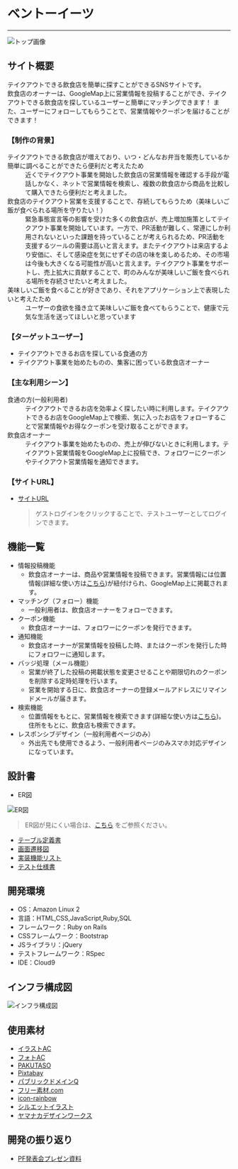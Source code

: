 # ベントーイーツ
---
![トップ画像](https://user-images.githubusercontent.com/102851643/179878459-8de0615a-b263-4745-9e19-c3ef2ee8ac8c.png)

## サイト概要
テイクアウトできる飲食店を簡単に探すことができるSNSサイトです。<br>
飲食店のオーナーは、GoogleMap上に営業情報を投稿することができ、テイクアウトできる飲食店を探しているユーザーと簡単にマッチングできます！
また、ユーザーにフォローしてもらうことで、営業情報やクーポンを届けることができます！

### 【制作の背景】
<dl>
  <dt>テイクアウトできる飲食店が増えており、いつ・どんなお弁当を販売しているか簡単に調べることができたら便利だと考えたため</dt>
  <dd>近くでテイクアウト事業を開始した飲食店の営業情報を確認する手段が電話しかなく、ネットで営業情報を検索し、複数の飲食店から商品を比較して購入できたら便利だと考えました。</dd>

  <dt>飲食店のテイクアウト営業を支援することで、存続してもらうため（美味しいご飯が食べられる場所を守りたい！）</dt>
  <dd>緊急事態宣言等の影響を受けた多くの飲食店が、売上増加施策としてテイクアウト事業を開始しています。一方で、PR活動が難しく、常連にしか利用されないといった課題を持っていることが考えられるため、PR活動を支援するツールの需要は高いと言えます。またテイクアウトは来店するより安価に、そして感染症を気にせずその店の味を楽しめるため、その市場は今後も大きくなる可能性が高いと言えます。テイクアウト事業をサポートし、売上拡大に貢献することで、町のみんなが美味しいご飯を食べられる場所を存続させたいと考えました。</dd>

  <dt>美味しいご飯を食べることが好きであり、それをアプリケーション上で表現したいと考えたため</dt>
  <dd>ユーザーの食欲を掻き立て美味しいご飯を食べてもらうことで、健康で元気な生活を送ってほしいと思っています</dd>
</dl>

### 【ターゲットユーザー】
- テイクアウトできるお店を探している食通の方
- テイクアウト事業を始めたものの、集客に困っている飲食店オーナー

### 【主な利用シーン】
<dl>
  <dt>食通の方(一般利用者)</dt>
  <dd>テイクアウトできるお店を効率よく探したい時に利用します。テイクアウトできるお店をGoogleMap上で検索、気に入ったお店をフォローすることで営業情報やお得なクーポンを受け取ることができます。</dd>
  <dt>飲食店オーナー</dt>
  <dd>テイクアウト事業を始めたものの、売上が伸びないときに利用します。テイクアウト営業情報をGoogleMap上に投稿でき、フォロワーにクーポンやテイクアウト営業情報を通知できます。</dd>
</dl>

### 【サイトURL】
- [サイトURL](https://bentoeats.net/)
  > ゲストログインをクリックすることで、テストユーザーとしてログインできます。

## 機能一覧
- 情報投稿機能
  * 飲食店オーナーは、商品や営業情報を投稿できます。営業情報には位置情報(詳細な使い方は[こちら](https://speakerdeck.com/shinchan12345678/yin-shi-dian-onashi-ifang-suraito))が紐付けられ、GoogleMap上に掲載されます。
- マッチング（フォロー）機能
  * 一般利用者は、飲食店オーナーをフォローできます。
- クーポン機能
  * 飲食店オーナーは、フォロワーにクーポンを発行できます。
- 通知機能
  * 飲食店オーナーが営業情報を投稿した時、またはクーポンを発行した時にフォロワーに通知します。
- バッジ処理（メール機能）
  * 営業が終了した投稿の掲載状態を変更させることや期限切れのクーポンを削除する定時処理を行います。
  * 営業を開始する日に、飲食店オーナーの登録メールアドレスにリマインドメールが届きます。
- 検索機能
  * 位置情報をもとに、営業情報を検索できます(詳細な使い方は[こちら](https://speakerdeck.com/shinchan12345678/webapurimatupufalseshi-ifang-ban-li-yong-zhe-yong))。住所をもとに、飲食店も検索できます。
- レスポンシブデザイン（一般利用者ページのみ）
  * 外出先でも使用できるよう、一般利用者ページのみスマホ対応デザインになっています。

## 設計書
- ER図

![ER図](https://user-images.githubusercontent.com/102851643/179388943-49b33060-1d28-430e-b3e4-0e5bedf6caf1.jpg)
  >ER図が見にくい場合は、[こちら](https://drive.google.com/file/d/190SQWqajMvwmHvLalG3qwr6rYdJWSofj/view?usp=sharing) をご参照ください。
- [テーブル定義書](https://docs.google.com/spreadsheets/d/18Yz6ZwXigmcGdX10d_hcda0BXtH84INP/edit#gid=756628059)
- [画面遷移図](https://app.diagrams.net/#G1Nx-DLpkUmvxsOb35LBmMwi-6tPtv8VAF)
- [実装機能リスト](https://docs.google.com/spreadsheets/d/1-tDZI9Rpfst4rsdmH9qJW98YLsRyt5mre5MyCzAXBeE/edit#gid=1898975908)
- [テスト仕様書](https://docs.google.com/spreadsheets/d/1QgoErg15MSbFttV0-vBXiY01oHu-2CYr/edit#gid=547097470)


## 開発環境
- OS：Amazon Linux 2
- 言語：HTML,CSS,JavaScript,Ruby,SQL
- フレームワーク：Ruby on Rails
- CSSフレームワーク：Bootstrap
- JSライブラリ：jQuery
- テストフレームワーク：RSpec
- IDE：Cloud9

## インフラ構成図
![インフラ構成図](https://user-images.githubusercontent.com/102851643/179396327-40c6edfd-30f4-4be1-8d90-43f26c4781ed.jpg)

## 使用素材
- [イラストAC](https://www.ac-illust.com/)
- [フォトAC](https://en.photo-ac.com/)
- [PAKUTASO](https://www.pakutaso.com/)
- [Pixtabay](https://pixabay.com/ja/)
- [パブリックドメインQ](https://publicdomainq.net/)
- [フリー素材.com](https://free-materials.com/)
- [icon-rainbow](https://icon-rainbow.com/)
- [シルエットイラスト](https://www.silhouette-illust.com/)
- [ヤマナカデザインワークス](http://ymnk-design.com/12-2/)

## 開発の振り返り
- [PF発表会プレゼン資料](https://speakerdeck.com/shinchan12345678/kai-fa-zhen-rifan-ri)


